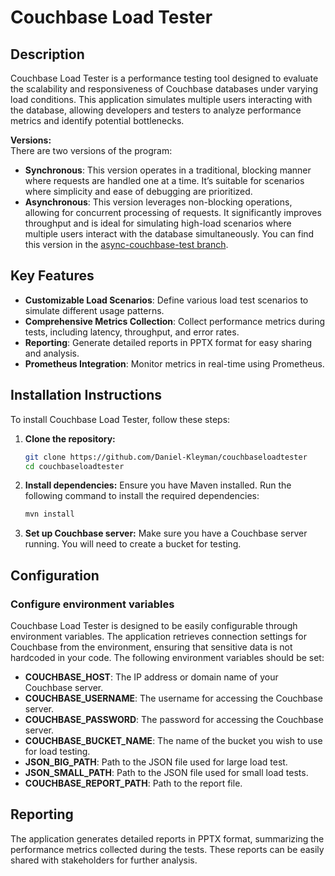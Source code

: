 # Couchbase Load Tester

## Description
Couchbase Load Tester is a performance testing tool designed to evaluate the scalability and responsiveness of Couchbase databases under varying load conditions. This application simulates multiple users interacting with the database, allowing developers and testers to analyze performance metrics and identify potential bottlenecks.

**Versions:**  
There are two versions of the program:
- **Synchronous**: This version operates in a traditional, blocking manner where requests are handled one at a time. It’s suitable for scenarios where simplicity and ease of debugging are prioritized.
- **Asynchronous**: This version leverages non-blocking operations, allowing for concurrent processing of requests. It significantly improves throughput and is ideal for simulating high-load scenarios where multiple users interact with the database simultaneously. You can find this version in the [async-couchbase-test branch](https://github.com/Daniel-Kleyman/couchbaseloadtester/tree/async-couchbase-test).


## Key Features
- **Customizable Load Scenarios**: Define various load test scenarios to simulate different usage patterns.
- **Comprehensive Metrics Collection**: Collect performance metrics during tests, including latency, throughput, and error rates.
- **Reporting**: Generate detailed reports in PPTX format for easy sharing and analysis.
- **Prometheus Integration**: Monitor metrics in real-time using Prometheus.

## Installation Instructions
To install Couchbase Load Tester, follow these steps:
1. **Clone the repository:**
    ```bash 
    git clone https://github.com/Daniel-Kleyman/couchbaseloadtester
    cd couchbaseloadtester
    ```
2. **Install dependencies:**
   Ensure you have Maven installed. Run the following command to install the required dependencies:
    ```bash 
    mvn install
    ```
3. **Set up Couchbase server:**
   Make sure you have a Couchbase server running. You will need to create a bucket for testing.

## Configuration
### Configure environment variables
Couchbase Load Tester is designed to be easily configurable through environment variables. The application retrieves connection settings for Couchbase from the environment, ensuring that sensitive data is not hardcoded in your code. The following environment variables should be set:
- **COUCHBASE_HOST**: The IP address or domain name of your Couchbase server.
- **COUCHBASE_USERNAME**: The username for accessing the Couchbase server.
- **COUCHBASE_PASSWORD**: The password for accessing the Couchbase server.
- **COUCHBASE_BUCKET_NAME**: The name of the bucket you wish to use for load testing.
- **JSON_BIG_PATH**: Path to the JSON file used for large load test.
- **JSON_SMALL_PATH**: Path to the JSON file used for small load tests.
- **COUCHBASE_REPORT_PATH**: Path to the report file.

## Reporting
The application generates detailed reports in PPTX format, summarizing the performance metrics collected during the tests. These reports can be easily shared with stakeholders for further analysis.
